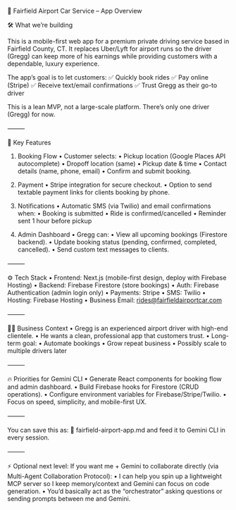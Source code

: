 🚗 Fairfield Airport Car Service – App Overview

🛠 What we’re building

This is a mobile-first web app for a premium private driving service based in Fairfield County, CT. It replaces Uber/Lyft for airport runs so the driver (Gregg) can keep more of his earnings while providing customers with a dependable, luxury experience.

The app’s goal is to let customers:
✅ Quickly book rides
✅ Pay online (Stripe)
✅ Receive text/email confirmations
✅ Trust Gregg as their go-to driver

This is a lean MVP, not a large-scale platform. There’s only one driver (Gregg) for now.

⸻

🌟 Key Features

1. Booking Flow
	•	Customer selects:
	•	Pickup location (Google Places API autocomplete)
	•	Dropoff location (same)
	•	Pickup date & time
	•	Contact details (name, phone, email)
	•	Confirm and submit booking.

2. Payment
	•	Stripe integration for secure checkout.
	•	Option to send textable payment links for clients booking by phone.

3. Notifications
	•	Automatic SMS (via Twilio) and email confirmations when:
	•	Booking is submitted
	•	Ride is confirmed/cancelled
	•	Reminder sent 1 hour before pickup

4. Admin Dashboard
	•	Gregg can:
	•	View all upcoming bookings (Firestore backend).
	•	Update booking status (pending, confirmed, completed, cancelled).
	•	Send custom text messages to clients.

⸻

⚙️ Tech Stack
	•	Frontend: Next.js (mobile-first design, deploy with Firebase Hosting)
	•	Backend: Firebase Firestore (store bookings)
	•	Auth: Firebase Authentication (admin login only)
	•	Payments: Stripe
	•	SMS: Twilio
	•	Hosting: Firebase Hosting
	•	Business Email: rides@fairfieldairportcar.com

⸻

🧑‍💻 Business Context
	•	Gregg is an experienced airport driver with high-end clientele.
	•	He wants a clean, professional app that customers trust.
	•	Long-term goal:
	•	Automate bookings
	•	Grow repeat business
	•	Possibly scale to multiple drivers later

⸻

🔥 Priorities for Gemini CLI
	•	Generate React components for booking flow and admin dashboard.
	•	Build Firebase hooks for Firestore (CRUD operations).
	•	Configure environment variables for Firebase/Stripe/Twilio.
	•	Focus on speed, simplicity, and mobile-first UX.

⸻

You can save this as:
📄 fairfield-airport-app.md
and feed it to Gemini CLI in every session.

⸻

⚡ Optional next level: If you want me + Gemini to collaborate directly (via Multi-Agent Collaboration Protocol):
	•	I can help you spin up a lightweight MCP server so I keep memory/context and Gemini can focus on code generation.
	•	You’d basically act as the “orchestrator” asking questions or sending prompts between me and Gemini.

